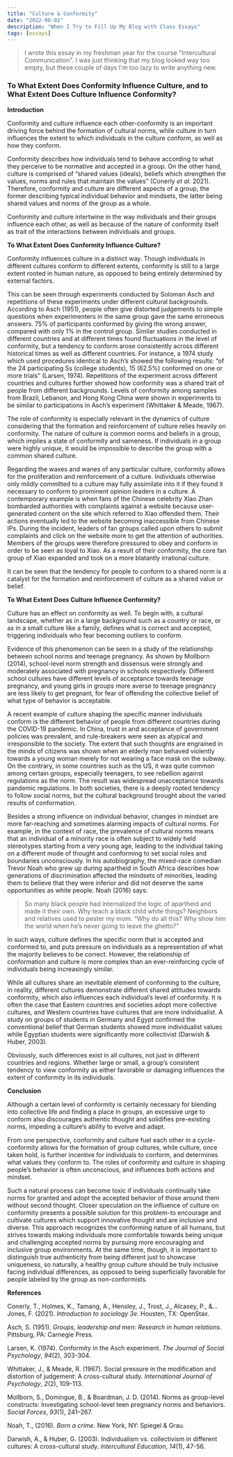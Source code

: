 ```yaml
---
title: "Culture & Conformity"
date: "2022-08-02"
description: "When I Try to Fill Up My Blog with Class Essays"
tags: [essays]
---
```




> I wrote this essay in my freshman year for the course "Intercultural Communication". I was just thinking that my blog looked way too empty, but these couple of days I'm too lazy to write anything new.



### To What Extent Does Conformity Influence Culture, and to What Extent Does Culture Influence Conformity?



**Introduction**

Conformity and culture influence each other-conformity is an important driving force behind the formation of cultural norms, while culture in turn influences the extent to which individuals in the culture conform, as well as how they conform.

Conformity describes how individuals tend to behave according to what they perceive to be normative and accepted in a group. On the other hand, culture is comprised of “shared values (ideals), beliefs which strengthen the values, norms and rules that maintain the values” (Conerly *et al.* 2021). Therefore, conformity and culture are different aspects of a group, the former describing typical individual behavior and mindsets, the latter being shared values and norms of the group as a whole.

Conformity and culture intertwine in the way individuals and their groups influence each other, as well as because of the nature of conformity itself as trait of the interactions between individuals and groups.



**To What Extent Does Conformity Influence Culture?**

Conformity influences culture in a distinct way. Though individuals in different cultures conform to different extents, conformity is still to a large extent rooted in human nature, as opposed to being entirely determined by external factors.

This can be seen through experiments conducted by Soloman Asch and repetitions of these experiments under different cultural backgrounds. According to Asch (1951), people often give distorted judgements to simple questions when experimenters in the same group gave the same erroneous answers. 75% of participants conformed by giving the wrong answer, compared with only 1% in the control group. Similar studies conducted in different countries and at different times found fluctuations in the level of conformity, but a tendency to conform arose consistently across different historical times as well as different countries. For instance, a 1974 study which used procedures identical to Asch’s showed the following results: “of the 24 participating Ss (college students), 15 (62.5%) conformed on one or more trials” (Larsen, 1974). Repetitions of the experiment across different countries and cultures further showed how conformity was a shared trait of people from different backgrounds. Levels of conformity among samples from Brazil, Lebanon, and Hong Kong China were shown in experiments to be similar to participations in Asch’s experiment (Whittaker & Meade, 1967).

The role of conformity is especially relevant in the dynamics of culture considering that the formation and reinforcement of culture relies heavily on conformity. The nature of culture is common norms and beliefs in a group, which implies a state of conformity and sameness. If individuals in a group were highly unique, it would be impossible to describe the group with a common shared culture.

Regarding the waxes and wanes of any particular culture, conformity allows for the proliferation and reinforcement of a culture. Individuals otherwise only mildly committed to a culture may fully assimilate into it if they found it necessary to conform to prominent opinion leaders in a culture. A contemporary example is when fans of the Chinese celebrity Xiao Zhan bombarded authorities with complaints against a website because user-generated content on the site which referred to Xiao offended them. Their actions eventually led to the website becoming inaccessible from Chinese IPs. During the incident, leaders of fan groups called upon others to submit complaints and click on the website more to get the attention of authorities. Members of the groups were therefore pressured to obey and conform in order to be seen as loyal to Xiao. As a result of their conformity, the core fan group of Xiao expanded and took on a more blatantly irrational culture.

It can be seen that the tendency for people to conform to a shared norm is a catalyst for the formation and reinforcement of culture as a shared value or belief.



**To What Extent Does Culture Influence Conformity?**

Culture has an effect on conformity as well. To begin with, a cultural landscape, whether as in a large background such as a country or race, or as in a small culture like a family, defines what is correct and accepted, triggering individuals who fear becoming outliers to conform.

Evidence of this phenomenon can be seen in a study of the relationship between school norms and teenage pregnancy. As shown by Mollborn (2014), school-level norm strength and dissensus were strongly and moderately associated with pregnancy in schools respectively. Different school cultures have different levels of acceptance towards teenage pregnancy, and young girls in groups more averse to teenage pregnancy are less likely to get pregnant, for fear of offending the collective belief of what type of behavior is acceptable.

A recent example of culture shaping the specific manner individuals conform is the different behavior of people from different countries during the COVID-19 pandemic. In China, trust in and acceptance of government policies was prevalent, and rule-breakers were seen as atypical and irresponsible to the society. The extent that such thoughts are engrained in the minds of citizens was shown when an elderly man behaved violently towards a young woman merely for not wearing a face mask on the subway. On the contrary, in some countries such as the US, it was quite common among certain groups, especially teenagers, to see rebellion against regulations as the norm. The result was widespread unacceptance towards pandemic regulations. In both societies, there is a deeply rooted tendency to follow social norms, but the cultural background brought about the varied results of conformation.

Besides a strong influence on individual behavior, changes in mindset are more far-reaching and sometimes alarming impacts of cultural norms. For example, in the context of race, the prevalence of cultural norms means that an individual of a minority race is often subject to widely held stereotypes starting from a very young age, leading to the individual taking on a different mode of thought and conforming to set social roles and boundaries unconsciously. In his autobiography, the mixed-race comedian Trevor Noah who grew up during apartheid in South Africa describes how generations of discrimination affected the mindsets of minorities, leading them to believe that they were inferior and did not deserve the same opportunities as white people. Noah (2016) says:

> So many black people had internalized the logic of apartheid and made it their own. Why teach a black child white things? Neighbors and relatives used to pester my mom. “Why do all this? Why show him the world when he’s never going to leave the ghetto?”

In such ways, culture defines the specific norm that is accepted and conformed to, and puts pressure on individuals as a representation of what the majority believes to be correct. However, the relationship of conformation and culture is more complex than an ever-reinforcing cycle of individuals being increasingly similar.

While all cultures share an inevitable element of conforming to the culture, in reality, different cultures demonstrate different shared attitudes towards conformity, which also influences each individual’s level of conformity. It is often the case that Eastern countries and societies adopt more collective cultures, and Western countries have cultures that are more individualist. A study on groups of students in Germany and Egypt confirmed the conventional belief that German students showed more individualist values while Egyptian students were significantly more collectivist (Darwish & Huber, 2003).

Obviously, such differences exist in all cultures, not just in different countries and regions. Whether large or small, a group’s consistent tendency to view conformity as either favorable or damaging influences the extent of conformity in its individuals.



**Conclusion**

Although a certain level of conformity is certainly necessary for blending into collective life and finding a place in groups, an excessive urge to conform also discourages authentic thought and solidifies pre-existing norms, impeding a culture’s ability to evolve and adapt.

From one perspective, conformity and culture fuel each other in a cycle-conformity allows for the formation of group cultures, while culture, once taken hold, is further incentive for individuals to conform, and determines what values they conform to. The roles of conformity and culture in shaping people’s behavior is often unconscious, and influences both actions and mindset.

Such a natural process can become toxic if individuals continually take norms for granted and adopt the accepted behavior of those around them without second thought. Closer speculation on the influence of culture on conformity presents a possible solution for this problem-to encourage and cultivate cultures which support innovative thought and are inclusive and diverse. This approach recognizes the conforming nature of all humans, but strives towards making individuals more comfortable towards being unique and challenging accepted norms by pursuing more encouraging and inclusive group environments. At the same time, though, it is important to distinguish true authenticity from being different just to showcase uniqueness, so naturally, a healthy group culture should be truly inclusive facing individual differences, as opposed to being superficially favorable for people labeled by the group as non-conformists.

 

**References**

Conerly, T., Holmes, K., Tamang, A., Hensley, J., Trost, J., Alcasey, P., &…Jones, F. (2021). *Introduction to sociology 3e*. Housten, TX: OpenStax.

Asch, S. (1951). *Groups, leadership and men: Research in human relations*. Pittsburg, PA: Carnegie Press.

Larsen, K. (1974). Conformity in the Asch experiment. *The Journal of Social Psychology*, *94*(2), 303-304.

Whittaker, J., & Meade, R. (1967). Social pressure in the modification and distortion of judgement: A cross-cultural study. *International Journal of Psychology*, *2*(2), 109-113.

Mollborn, S., Domingue, B., & Boardman, J. D. (2014). Norms as group-level constructs: Investigating school-level teen pregnancy norms and behaviors. *Social Forces*, *93*(1), 241–267.

Noah, T., (2016). *Born a crime*. New York, NY: Spiegel & Grau.

Darwish, A., & Huber, G. (2003). Individualism vs. collectivism in different cultures: A cross-cultural study. *Intercultural Education*, *14*(1), 47-56.
